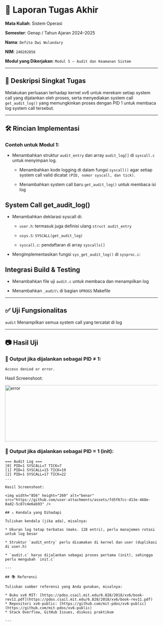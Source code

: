 # 📝 Laporan Tugas Akhir

**Mata Kuliah**: Sistem Operasi

**Semester**: Genap / Tahun Ajaran 2024–2025

**Nama**: `Defita Dwi Wulandary`

**NIM**: `240202856`

**Modul yang Dikerjakan**: `Modul 5 – Audit dan Keamanan Sistem`

---

## 📌 Deskripsi Singkat Tugas

Melakukan perluasan terhadap kernel xv6 untuk merekam setiap system call yang dijalankan oleh proses, serta menyediakan system call `get_audit_log()` yang memungkinkan proses dengan PID 1 untuk membaca log system call tersebut.

---

## 🛠️ Rincian Implementasi

### Contoh untuk Modul 1:

* Menambahkan struktur `audit_entry` dan array `audit_log[]` di `syscall.c` untuk menyimpan log.

  * Menambahkan kode logging di dalam fungsi `syscall()` agar setiap system call valid dicatat `(PID, nomor syscall, dan tick)`.

  * Menambahkan system call baru `get_audit_log()` untuk membaca isi log

 ## System Call get_audit_log()
  
  * Menambahkan deklarasi syscall di:

    * `user.h`: termasuk juga definisi ulang `struct audit_entry`

    * `usys.S`: `SYSCALL(get_audit_log)`

    * `syscall.c`: pendaftaran di array `syscalls[]`

  * Mengimplementasikan fungsi `sys_get_audit_log()` di `sysproc.c`:

  ## Integrasi Build & Testing

* Menambahkan file uji `audit.c` untuk membaca dan menampilkan log

* Menambahkan `_audit\` di bagian `UPROGS` Makefile

---

## ✅ Uji Fungsionalitas

`audit`	Menampilkan semua system call yang tercatat di log

---

## 📷 Hasil Uji

### 📍 Output jika dijalankan sebagai PID ≠ 1:

```
Access denied or error.

```
Hasil Screenshoot:

<img width="617" height="186" alt="error" src="https://github.com/user-attachments/assets/8e89988f-3543-43b0-97dd-753e98113908" />


### 📍 Output jika dijalankan sebagai PID = 1 (init):

```
=== Audit Log ===  
[0] PID=1 SYSCALL=7 TICK=7 
[1] PID=1 SYSCALL=15 TICK=19  
[2] PID=1 SYSCALL=17 TICK=22
...  

Hasil Screenshoot:

<img width="856" height="269" alt="benar" src="https://github.com/user-attachments/assets/fd5f67cc-d13e-468e-8ad2-5c87c4e6ab93" />

## ⚠️ Kendala yang Dihadapi

Tuliskan kendala (jika ada), misalnya:

* Ukuran log tetap terbatas (maks. 128 entri), perlu manajemen rotasi untuk log besar

* Struktur `audit_entry` perlu disamakan di kernel dan user (duplikasi di user.h)

* `audit.c` harus dijalankan sebagai proses pertama (init), sehingga perlu mengubah `init.c`

---

## 📚 Referensi

Tuliskan sumber referensi yang Anda gunakan, misalnya:

* Buku xv6 MIT: [https://pdos.csail.mit.edu/6.828/2018/xv6/book-rev11.pdf](https://pdos.csail.mit.edu/6.828/2018/xv6/book-rev11.pdf)
* Repositori xv6-public: [https://github.com/mit-pdos/xv6-public](https://github.com/mit-pdos/xv6-public)
* Stack Overflow, GitHub Issues, diskusi praktikum

---

